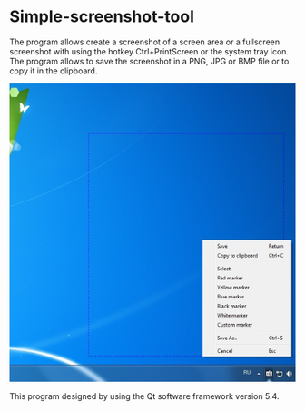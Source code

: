 # Simple-screenshot-tool
The program allows create a screenshot of a screen area or a fullscreen screenshot with using the hotkey Ctrl+PrintScreen or the system tray icon. The program allows to save the screenshot in a PNG, JPG or BMP file or to copy it in the clipboard.

![Screen shot](/screenshots/screenshot.jpg)

This program designed by using the Qt software framework version 5.4.
